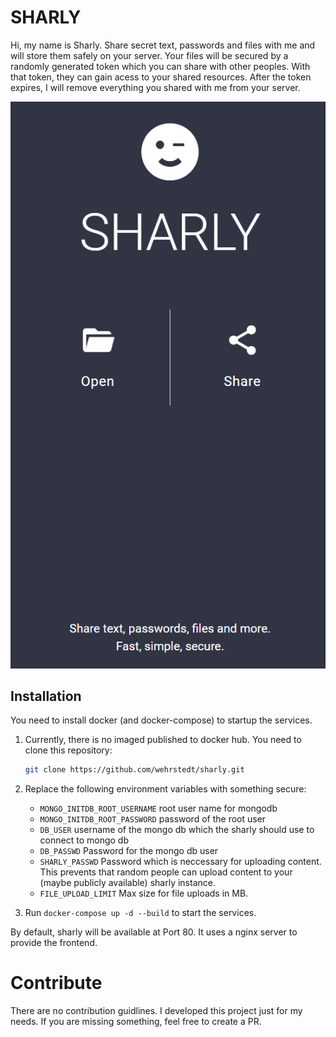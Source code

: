 # SHARLY

Hi, my name is Sharly. Share secret text, passwords and files with me and will store them safely on your server. Your files will be secured by a randomly generated token which you can share with other peoples. With that token, they can gain acess to your shared resources. After the token expires, I will remove everything you shared with me from your server.

<img src="dist/sharly.gif" />

## Installation
You need to install docker (and docker-compose) to startup the services.   
1. Currently, there is no imaged published to docker hub. You need to clone this repository:

	```bash
	git clone https://github.com/wehrstedt/sharly.git
	```

2. Replace the following environment variables with something secure:
   * `MONGO_INITDB_ROOT_USERNAME` root user name for mongodb
   * `MONGO_INITDB_ROOT_PASSWORD` password of the root user
   * `DB_USER` username of the mongo db which the sharly should use to connect to mongo db
   * `DB_PASSWD` Password for the mongo db user
   * `SHARLY_PASSWD` Password which is neccessary for uploading content. This prevents that random people can upload content to your (maybe publicly available) sharly instance.
   * `FILE_UPLOAD_LIMIT` Max size for file uploads in MB.

3. Run `docker-compose up -d --build` to start the services.

By default, sharly will be available at Port 80. It uses a nginx server to provide the frontend.

# Contribute
There are no contribution guidlines. I developed this project just for my needs. If you are missing something, feel free to create a PR. 
